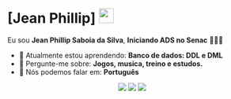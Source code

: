 # [Jean Phillip] <img src="https://www.textures4photoshop.com/tex/thumbs/matrix-code-animation-gif-free-animated-background-716.gif" width="30px">

Eu sou <strong>Jean Phillip Saboia da Silva</strong>, <strong>Iniciando ADS no Senac</strong> 👨🏻‍💻 

- 🚀 Atualmente estou aprendendo: <strong>Banco de dados: DDL e DML</strong> 
- 💬 Pergunte-me sobre: <strong>Jogos, musica, treino e estudos.</strong>
- 📣 Nós podemos falar em: <strong>Português</strong>

<div align="center">

  <a href="#" alt="Gmail">
    <img src="https://img.shields.io/badge/-Gmail-FF0000?style=flat-square&labelColor=FF0000&logo=gmail&logoColor=white&link=LINK-DO-SEU-EMAIL"/></a>

  <a href="#" alt="Linkedin">
    <img src="https://img.shields.io/badge/-Linkedin-0e76a8?style=flat-square&logo=Linkedin&logoColor=white&link=LINK-DO-SEU-LINKEDIN" /></a>

  <a href="#" alt="Instagram">
    <img src="https://img.shields.io/badge/-Instagram-DF0174?style=flat-square&labelColor=DF0174&logo=instagram&logoColor=white&link=LINK-DO-SEU-INSTAGRAM"/></a>

</div>
